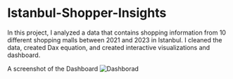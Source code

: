 # Istanbul-Shopper-Insights
In this project, I analyzed a data that contains shopping information from 10 different shopping malls between 2021 and 2023 in Istanbul. I cleaned the data, created Dax equation, and created interactive visualizations and dashboard. 

A screenshot  of the Dashboard
![Dashborad](https://github.com/AseelMal/Istanbul-Shopper-Insights/assets/156844897/d4269e21-07e7-443d-b0a8-e57954520326)
